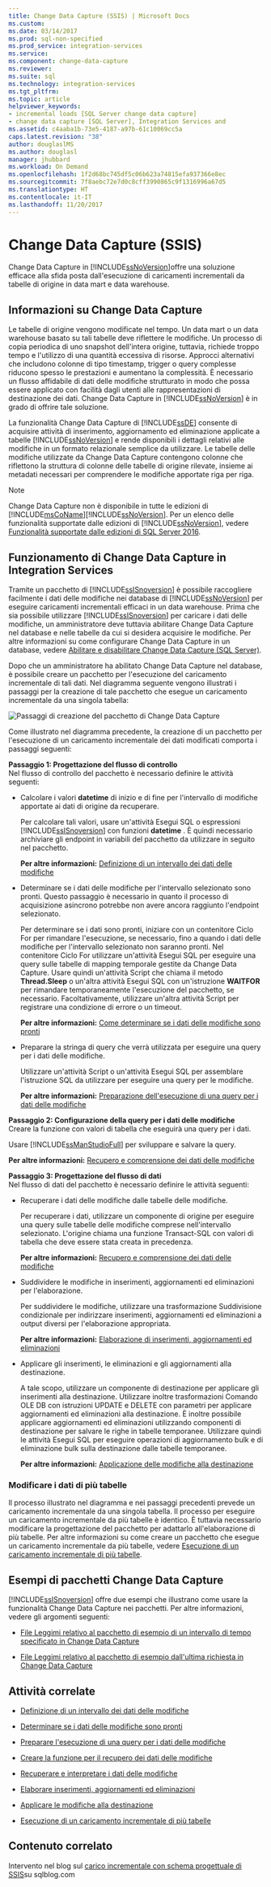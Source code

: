 ```yaml
---
title: Change Data Capture (SSIS) | Microsoft Docs
ms.custom: 
ms.date: 03/14/2017
ms.prod: sql-non-specified
ms.prod_service: integration-services
ms.service: 
ms.component: change-data-capture
ms.reviewer: 
ms.suite: sql
ms.technology: integration-services
ms.tgt_pltfrm: 
ms.topic: article
helpviewer_keywords:
- incremental loads [SQL Server change data capture]
- change data capture [SQL Server], Integration Services and
ms.assetid: c4aaba1b-73e5-4187-a97b-61c10069cc5a
caps.latest.revision: "38"
author: douglaslMS
ms.author: douglasl
manager: jhubbard
ms.workload: On Demand
ms.openlocfilehash: 1f2d68bc745df5c06b623a74815efa937366e8ec
ms.sourcegitcommit: 7f8aebc72e7d0c8cff3990865c9f1316996a67d5
ms.translationtype: HT
ms.contentlocale: it-IT
ms.lasthandoff: 11/20/2017
---
```

# <a name="change-data-capture-ssis"></a>Change Data Capture (SSIS)
  Change Data Capture in [!INCLUDE[ssNoVersion](../../includes/ssnoversion-md.md)]offre una soluzione efficace alla sfida posta dall'esecuzione di caricamenti incrementali da tabelle di origine in data mart e data warehouse.  
  
## <a name="what-is-change-data-capture"></a>Informazioni su Change Data Capture  
 Le tabelle di origine vengono modificate nel tempo. Un data mart o un data warehouse basato su tali tabelle deve riflettere le modifiche. Un processo di copia periodica di uno snapshot dell'intera origine, tuttavia, richiede troppo tempo e l'utilizzo di una quantità eccessiva di risorse. Approcci alternativi che includono colonne di tipo timestamp, trigger o query complesse riducono spesso le prestazioni e aumentano la complessità. È necessario un flusso affidabile di dati delle modifiche strutturato in modo che possa essere applicato con facilità dagli utenti alle rappresentazioni di destinazione dei dati. Change Data Capture in [!INCLUDE[ssNoVersion](../../includes/ssnoversion-md.md)] è in grado di offrire tale soluzione.  
  
 La funzionalità Change Data Capture di [!INCLUDE[ssDE](../../includes/ssde-md.md)] consente di acquisire attività di inserimento, aggiornamento ed eliminazione applicate a tabelle [!INCLUDE[ssNoVersion](../../includes/ssnoversion-md.md)] e rende disponibili i dettagli relativi alle modifiche in un formato relazionale semplice da utilizzare. Le tabelle delle modifiche utilizzate da Change Data Capture contengono colonne che riflettono la struttura di colonne delle tabelle di origine rilevate, insieme ai metadati necessari per comprendere le modifiche apportate riga per riga.  
  
> [!NOTE]  
>  Change Data Capture non è disponibile in tutte le edizioni di [!INCLUDE[msCoName](../../includes/msconame-md.md)][!INCLUDE[ssNoVersion](../../includes/ssnoversion-md.md)]. Per un elenco delle funzionalità supportate dalle edizioni di [!INCLUDE[ssNoVersion](../../includes/ssnoversion-md.md)], vedere [Funzionalità supportate dalle edizioni di SQL Server 2016](~/sql-server/editions-and-supported-features-for-sql-server-2016.md).  
  
## <a name="how-change-data-capture-works-in-integration-services"></a>Funzionamento di Change Data Capture in Integration Services  
 Tramite un pacchetto di [!INCLUDE[ssISnoversion](../../includes/ssisnoversion-md.md)] è possibile raccogliere facilmente i dati delle modifiche nei database di [!INCLUDE[ssNoVersion](../../includes/ssnoversion-md.md)] per eseguire caricamenti incrementali efficaci in un data warehouse. Prima che sia possibile utilizzare [!INCLUDE[ssISnoversion](../../includes/ssisnoversion-md.md)] per caricare i dati delle modifiche, un amministratore deve tuttavia abilitare Change Data Capture nel database e nelle tabelle da cui si desidera acquisire le modifiche. Per altre informazioni su come configurare Change Data Capture in un database, vedere [Abilitare e disabilitare Change Data Capture &#40;SQL Server&#41;](../../relational-databases/track-changes/enable-and-disable-change-data-capture-sql-server.md).  
  
 Dopo che un amministratore ha abilitato Change Data Capture nel database, è possibile creare un pacchetto per l'esecuzione del caricamento incrementale di tali dati. Nel diagramma seguente vengono illustrati i passaggi per la creazione di tale pacchetto che esegue un caricamento incrementale da una singola tabella:  
  
 ![Passaggi di creazione del pacchetto di Change Data Capture](../../integration-services/change-data-capture/media/cdc-package-creation.gif "Passaggi di creazione del pacchetto di Change Data Capture")  
  
 Come illustrato nel diagramma precedente, la creazione di un pacchetto per l'esecuzione di un caricamento incrementale dei dati modificati comporta i passaggi seguenti:  
  
 **Passaggio 1: Progettazione del flusso di controllo**  
 Nel flusso di controllo del pacchetto è necessario definire le attività seguenti:  
  
-   Calcolare i valori **datetime** di inizio e di fine per l'intervallo di modifiche apportate ai dati di origine da recuperare.  
  
     Per calcolare tali valori, usare un'attività Esegui SQL o espressioni [!INCLUDE[ssISnoversion](../../includes/ssisnoversion-md.md)] con funzioni **datetime** . È quindi necessario archiviare gli endpoint in variabili del pacchetto da utilizzare in seguito nel pacchetto.  
  
     **Per altre informazioni:** [Definizione di un intervallo dei dati delle modifiche](../../integration-services/change-data-capture/specify-an-interval-of-change-data.md)  
  
-   Determinare se i dati delle modifiche per l'intervallo selezionato sono pronti. Questo passaggio è necessario in quanto il processo di acquisizione asincrono potrebbe non avere ancora raggiunto l'endpoint selezionato.  
  
     Per determinare se i dati sono pronti, iniziare con un contenitore Ciclo For per rimandare l'esecuzione, se necessario, fino a quando i dati delle modifiche per l'intervallo selezionato non saranno pronti. Nel contenitore Ciclo For utilizzare un'attività Esegui SQL per eseguire una query sulle tabelle di mapping temporale gestite da Change Data Capture. Usare quindi un'attività Script che chiama il metodo **Thread.Sleep** o un'altra attività Esegui SQL con un'istruzione **WAITFOR** per rimandare temporaneamente l'esecuzione del pacchetto, se necessario. Facoltativamente, utilizzare un'altra attività Script per registrare una condizione di errore o un timeout.  
  
     **Per altre informazioni:** [Come determinare se i dati delle modifiche sono pronti](../../integration-services/change-data-capture/determine-whether-the-change-data-is-ready.md)  
  
-   Preparare la stringa di query che verrà utilizzata per eseguire una query per i dati delle modifiche.  
  
     Utilizzare un'attività Script o un'attività Esegui SQL per assemblare l'istruzione SQL da utilizzare per eseguire una query per le modifiche.  
  
     **Per altre informazioni:** [Preparazione dell'esecuzione di una query per i dati delle modifiche](../../integration-services/change-data-capture/prepare-to-query-for-the-change-data.md)  
  
 **Passaggio 2: Configurazione della query per i dati delle modifiche**  
 Creare la funzione con valori di tabella che eseguirà una query per i dati.  
  
 Usare [!INCLUDE[ssManStudioFull](../../includes/ssmanstudiofull-md.md)] per sviluppare e salvare la query.  
  
 **Per altre informazioni:** [Recupero e comprensione dei dati delle modifiche](../../integration-services/change-data-capture/retrieve-and-understand-the-change-data.md)  
  
 **Passaggio 3: Progettazione del flusso di dati**  
 Nel flusso di dati del pacchetto è necessario definire le attività seguenti:  
  
-   Recuperare i dati delle modifiche dalle tabelle delle modifiche.  
  
     Per recuperare i dati, utilizzare un componente di origine per eseguire una query sulle tabelle delle modifiche comprese nell'intervallo selezionato. L'origine chiama una funzione Transact-SQL con valori di tabella che deve essere stata creata in precedenza.  
  
     **Per altre informazioni:** [Recupero e comprensione dei dati delle modifiche](../../integration-services/change-data-capture/retrieve-and-understand-the-change-data.md)  
  
-   Suddividere le modifiche in inserimenti, aggiornamenti ed eliminazioni per l'elaborazione.  
  
     Per suddividere le modifiche, utilizzare una trasformazione Suddivisione condizionale per indirizzare inserimenti, aggiornamenti ed eliminazioni a output diversi per l'elaborazione appropriata.  
  
     **Per altre informazioni:** [Elaborazione di inserimenti, aggiornamenti ed eliminazioni](../../integration-services/change-data-capture/process-inserts-updates-and-deletes.md)  
  
-   Applicare gli inserimenti, le eliminazioni e gli aggiornamenti alla destinazione.  
  
     A tale scopo, utilizzare un componente di destinazione per applicare gli inserimenti alla destinazione. Utilizzare inoltre trasformazioni Comando OLE DB con istruzioni UPDATE e DELETE con parametri per applicare aggiornamenti ed eliminazioni alla destinazione. È inoltre possibile applicare aggiornamenti ed eliminazioni utilizzando componenti di destinazione per salvare le righe in tabelle temporanee. Utilizzare quindi le attività Esegui SQL per eseguire operazioni di aggiornamento bulk e di eliminazione bulk sulla destinazione dalle tabelle temporanee.  
  
     **Per altre informazioni:** [Applicazione delle modifiche alla destinazione](../../integration-services/change-data-capture/apply-the-changes-to-the-destination.md)  
  
### <a name="change-data-from-multiple-tables"></a>Modificare i dati di più tabelle  
 Il processo illustrato nel diagramma e nei passaggi precedenti prevede un caricamento incrementale da una singola tabella. Il processo per eseguire un caricamento incrementale da più tabelle è identico. È tuttavia necessario modificare la progettazione del pacchetto per adattarlo all'elaborazione di più tabelle. Per altre informazioni su come creare un pacchetto che esegue un caricamento incrementale da più tabelle, vedere [Esecuzione di un caricamento incrementale di più tabelle](../../integration-services/change-data-capture/perform-an-incremental-load-of-multiple-tables.md).  
  
## <a name="samples-of-change-data-capture-packages"></a>Esempi di pacchetti Change Data Capture  
 [!INCLUDE[ssISnoversion](../../includes/ssisnoversion-md.md)] offre due esempi che illustrano come usare la funzionalità Change Data Capture nei pacchetti. Per altre informazioni, vedere gli argomenti seguenti:  
  
-   [File Leggimi relativo al pacchetto di esempio di un intervallo di tempo specificato in Change Data Capture](http://go.microsoft.com/fwlink/?LinkId=133507)  
  
-   [File Leggimi relativo al pacchetto di esempio dall'ultima richiesta in Change Data Capture](http://go.microsoft.com/fwlink/?LinkId=133508)  
  
## <a name="related-tasks"></a>Attività correlate  
  
-   [Definizione di un intervallo dei dati delle modifiche](../../integration-services/change-data-capture/specify-an-interval-of-change-data.md)  
  
-   [Determinare se i dati delle modifiche sono pronti](../../integration-services/change-data-capture/determine-whether-the-change-data-is-ready.md)  
  
-   [Preparare l'esecuzione di una query per i dati delle modifiche](../../integration-services/change-data-capture/prepare-to-query-for-the-change-data.md)  
  
-   [Creare la funzione per il recupero dei dati delle modifiche](../../integration-services/change-data-capture/create-the-function-to-retrieve-the-change-data.md)  
  
-   [Recuperare e interpretare i dati delle modifiche](../../integration-services/change-data-capture/retrieve-and-understand-the-change-data.md)  
  
-   [Elaborare inserimenti, aggiornamenti ed eliminazioni](../../integration-services/change-data-capture/process-inserts-updates-and-deletes.md)  
  
-   [Applicare le modifiche alla destinazione](../../integration-services/change-data-capture/apply-the-changes-to-the-destination.md)  
  
-   [Esecuzione di un caricamento incrementale di più tabelle](../../integration-services/change-data-capture/perform-an-incremental-load-of-multiple-tables.md)  
  
## <a name="related-content"></a>Contenuto correlato  
 Intervento nel blog sul [carico incrementale con schema progettuale di SSIS](http://go.microsoft.com/fwlink/?LinkId=217679)su sqlblog.com  
  
  
